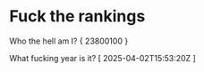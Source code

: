 # Fuck the rankings

Who the hell am I?
{ 23800100 }

What fucking year is it?
[ 2025-04-02T15:53:20Z ]
